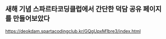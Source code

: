 ## 새해 기념 스파르타코딩클럽에서 간단한 덕담 공유 페이지를 만들어보았다

https://deokdam.spartacodingclub.kr/GQgUpxM1bre3/index.html
